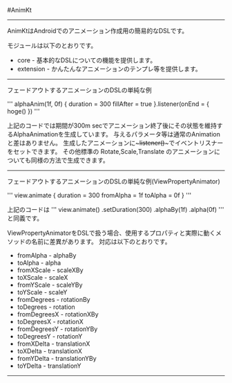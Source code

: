 #AnimKt

---

AnimKtはAndroidでのアニメーション作成用の簡易的なDSLです。

モジュールは以下のとおりです。

* core - 基本的なDSLについての機能を提供します。
* extension - かんたんなアニメーションのテンプレ等を提供します。

---

フェードアウトするアニメーションのDSLの単純な例

'''
alphaAnim(1f, 0f) {
    duration = 300
    fillAfter = true
}.listener(onEnd = { hoge() })
'''

上記のコードでは期間が300m secでアニメーション終了後にその状態を維持するAlphaAnimationを生成しています。
与えるパラメータ等は通常のAnimationと差はありません。
生成したアニメーションに~~~listener()~~~でイベントリスナーをセットできます。
その他標準の Rotate,Scale,Translate のアニメーションについても同様の方法で生成できます。

---

フェードアウトするアニメーションのDSLの単純な例(ViewPropertyAnimator)

'''
view.animate {
    duration = 300
    fromAlpha = 1f
    toAlpha = 0f
}
'''

上記のコードは
'''
view.animate()
    .setDuration(300)
    .alphaBy(1f)
    .alpha(0f)
'''
と同義です。

ViewPropertyAnimatorをDSLで扱う場合、使用するプロパティと実際に動くメソッドの名前に差異があります。
対応は以下のとおりです。

* fromAlpha - alphaBy
* toAlpha - alpha
* fromXScale - scaleXBy
* toXScale - scaleX
* fromYScale - scaleYBy
* toYScale - scaleY
* fromDegrees - rotationBy
* toDegrees - rotation
* fromDegreesX - rotationXBy
* toDegreesX - rotationX
* fromDegreesY - rotationYBy
* toDegreesY - rotationY
* fromXDelta - translationX
* toXDelta - translationX
* fromYDelta - translationYBy
* toYDelta - translationY

---

